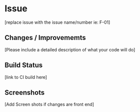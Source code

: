 # Issue 
[replace issue with the issue name/number ie: F-01]

## Changes / Improvememts 
[Please include a detailed description of what your code will do]

## Build Status
[link to CI build here]

## Screenshots 
[Add Screen shots if changes are front end] 
